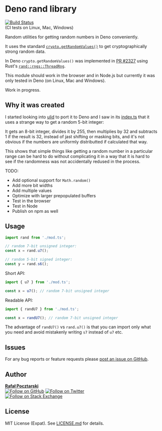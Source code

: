 Deno rand library
=

[![Build Status][actions-img]][actions-url]<br>(CI tests on Linux, Mac, Windows)

Random utilities for getting random numbers in Deno conveniently.

It uses the standard
[`crypto.getRandomValues()`](https://developer.mozilla.org/en-US/docs/Web/API/Crypto/getRandomValues)
to get cryptographically strong random data.

In Deno `crypto.getRandomValues()` was implemented in
[PR #2327](https://github.com/denoland/deno/pull/2327)
using Rust's [`rand::rngs::ThreadRng`](https://docs.rs/rand/0.6.5/rand/rngs/struct.ThreadRng.html).

This module should work in the browser and in Node.js
but currently it was only tested in Deno (on Linux, Mac and Windows).

Work in progress.

Why it was created
-
I started looking into [ulid](https://github.com/ulid/javascript)
to port it to Deno and I saw in its
[index.ts](https://github.com/ulid/javascript/blob/a5831206a11636c94d4657b9e1a1354c529ee4e9/lib/index.ts)
that it uses a strange way to get a random 5-bit integer:

It gets an 8-bit integer, divides it by 255, then multiplies by 32
and subtracts 1 if the result is 32,
instead of jast shifting or masking bits,
and it's not obvious if the numbers are uniformly distributted
if calculated that way.

This shows that simple things like getting a random number
in a particular range can be hard to do
without complicating it in a way that it is hard to see if
the randomness was not accidentally redused in the process.

TODO:

- Add optional support for `Math.random()`
- Add more bit widths
- Add multiple values
- Optimize with larger prepopulated buffers
- Test in the browser
- Test in Node
- Publish on npm as well

Usage
-

```ts
import rand from './mod.ts';

// random 7-bit unsigned integer:
const x = rand.u7();

// random 5-bit signed integer:
const y = rand.s6();
```

Short API:

```ts
import { u7 } from './mod.ts';

const x = u7(); // random 7-bit unsigned integer
```

Readable API:

```ts
import { randU7 } from './mod.ts';

const x = randU7(); // random 7-bit unsigned integer
```

The advantage of `randU7()` vs `rand.u7()`
is that you can import only what you need and avoid
mistakenly writing `s7` instead of `u7` etc.

Issues
-
For any bug reports or feature requests please
[post an issue on GitHub][issues-url].

Author
-
[**Rafał Pocztarski**](https://pocztarski.com/)
<br/>
[![Follow on GitHub][github-follow-img]][github-follow-url]
[![Follow on Twitter][twitter-follow-img]][twitter-follow-url]
<br/>
[![Follow on Stack Exchange][stackexchange-img]][stackoverflow-url]

License
-
MIT License (Expat). See [LICENSE.md](LICENSE.md) for details.

[github-url]: https://github.com/rsp/deno-rand
[readme-url]: https://github.com/rsp/deno-rand#readme
[issues-url]: https://github.com/rsp/deno-rand/issues
[license-url]: https://github.com/rsp/deno-rand/blob/master/LICENSE.md
[actions-url]: https://github.com/rsp/deno-rand/actions
[actions-img]: https://github.com/rsp/deno-rand/workflows/ci/badge.svg?branch=master&event=push
[travis-url]: https://travis-ci.org/rsp/deno-rand
[travis-img]: https://travis-ci.org/rsp/deno-rand.svg?branch=master
[snyk-url]: https://snyk.io/test/github/rsp/deno-rand
[snyk-img]: https://snyk.io/test/github/rsp/deno-rand/badge.svg
[david-url]: https://david-dm.org/rsp/deno-rand
[david-img]: https://david-dm.org/rsp/deno-rand/status.svg
[install-img]: https://nodei.co/npm/ende.png?compact=true
[downloads-img]: https://img.shields.io/npm/dt/ende.svg
[license-img]: https://img.shields.io/npm/l/ende.svg
[stats-url]: http://npm-stat.com/charts.html?package=ende
[github-follow-url]: https://github.com/rsp
[github-follow-img]: https://img.shields.io/github/followers/rsp.svg?style=social&logo=github&label=Follow
[twitter-follow-url]: https://twitter.com/intent/follow?screen_name=pocztarski
[twitter-follow-img]: https://img.shields.io/twitter/follow/pocztarski.svg?style=social&logo=twitter&label=Follow
[stackoverflow-url]: https://stackoverflow.com/users/613198/rsp
[stackexchange-url]: https://stackexchange.com/users/303952/rsp
[stackexchange-img]: https://stackexchange.com/users/flair/303952.png
